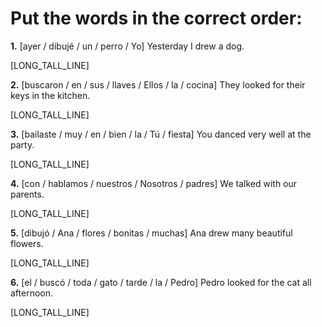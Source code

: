 # Put the words in the correct order:

**1.** [ayer / dibujé / un / perro / Yo]
Yesterday I drew a dog.

[LONG_TALL_LINE]

**2.** [buscaron / en / sus / llaves / Ellos / la / cocina]
They looked for their keys in the kitchen.

[LONG_TALL_LINE]

**3.** [bailaste / muy / en / bien / la / Tú / fiesta]
You danced very well at the party.

[LONG_TALL_LINE]

**4.** [con / hablamos / nuestros / Nosotros / padres]
We talked with our parents.

[LONG_TALL_LINE]

**5.** [dibujó / Ana / flores / bonitas / muchas]
Ana drew many beautiful flowers.

[LONG_TALL_LINE]

**6.** [el / buscó / toda / gato / tarde / la / Pedro]
Pedro looked for the cat all afternoon.

[LONG_TALL_LINE]